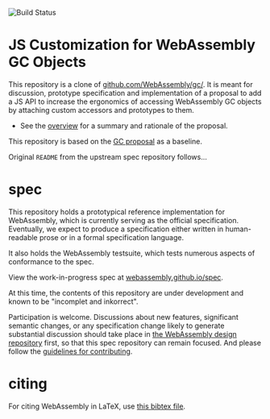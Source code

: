 ![Build Status](https://github.com/WebAssembly/gc-js-customization/actions/workflows/main.yml/badge.svg)

# JS Customization for WebAssembly GC Objects

This repository is a clone of
[github.com/WebAssembly/gc/](https://github.com/WebAssembly/gc/). It is meant
for discussion, prototype specification and implementation of a proposal to add
a JS API to increase the ergonomics of accessing WebAssembly GC objects by
attaching custom accessors and prototypes to them.

* See the [overview](proposals/gc-js-customization/Overview.md) for a summary and rationale of the proposal.

<!--
* See the [modified spec](https://webassembly.github.io/gc-js-customization/core) for details.
-->

This repository is based on the [GC proposal](https://github.com/WebAssembly/gc) as a baseline.

Original `README` from the upstream spec repository follows...

# spec

This repository holds a prototypical reference implementation for WebAssembly,
which is currently serving as the official specification. Eventually, we expect
to produce a specification either written in human-readable prose or in a formal
specification language.

It also holds the WebAssembly testsuite, which tests numerous aspects of
conformance to the spec.

View the work-in-progress spec at [webassembly.github.io/spec](https://webassembly.github.io/spec/).

At this time, the contents of this repository are under development and known
to be "incomplet and inkorrect".

Participation is welcome. Discussions about new features, significant semantic
changes, or any specification change likely to generate substantial discussion
should take place in
[the WebAssembly design repository](https://github.com/WebAssembly/design)
first, so that this spec repository can remain focused. And please follow the
[guidelines for contributing](Contributing.md).

# citing

For citing WebAssembly in LaTeX, use [this bibtex file](wasm-specs.bib).
